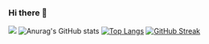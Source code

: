 ### Hi there 👋

<!--
**AnMnv/AnMnv** is a ✨ _special_ ✨ repository because its `README.md` (this file) appears on your GitHub profile.

Here are some ideas to get you started:


- 🔭 I’m currently working on ...
- 🌱 I’m currently learning ...
- 👯 I’m looking to collaborate on ...
- 🤔 I’m looking for help with ...
- 💬 Ask me about ...
- 📫 How to reach me: ...
- 😄 Pronouns: ...
- ⚡ Fun fact: ...
-->
 
![](https://komarev.com/ghpvc/?username=Anmnv&color=green)
![Anurag's GitHub stats](https://github-readme-stats.vercel.app/api?username=Anmnv&show_icons=true&theme=dracula)
[![Top Langs](https://github-readme-stats.vercel.app/api/top-langs/?username=Anmnv&layout=compact&theme=dracula)](https://github.com/Anmnv/github-readme-stats)
[![GitHub Streak](https://github-readme-streak-stats.herokuapp.com/?user=Anmnv)](https://git.io/streak-stats)

